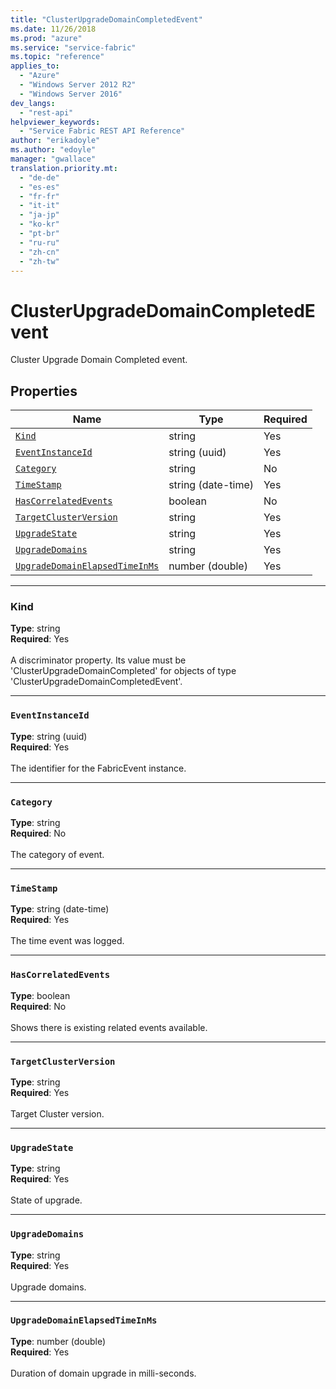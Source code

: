 ```yaml
---
title: "ClusterUpgradeDomainCompletedEvent"
ms.date: 11/26/2018
ms.prod: "azure"
ms.service: "service-fabric"
ms.topic: "reference"
applies_to: 
  - "Azure"
  - "Windows Server 2012 R2"
  - "Windows Server 2016"
dev_langs: 
  - "rest-api"
helpviewer_keywords: 
  - "Service Fabric REST API Reference"
author: "erikadoyle"
ms.author: "edoyle"
manager: "gwallace"
translation.priority.mt: 
  - "de-de"
  - "es-es"
  - "fr-fr"
  - "it-it"
  - "ja-jp"
  - "ko-kr"
  - "pt-br"
  - "ru-ru"
  - "zh-cn"
  - "zh-tw"
---
```

# ClusterUpgradeDomainCompletedEvent

Cluster Upgrade Domain Completed event.

## Properties
| Name | Type | Required |
| --- | --- | --- |
| [`Kind`](#kind) | string | Yes |
| [`EventInstanceId`](#eventinstanceid) | string (uuid) | Yes |
| [`Category`](#category) | string | No |
| [`TimeStamp`](#timestamp) | string (date-time) | Yes |
| [`HasCorrelatedEvents`](#hascorrelatedevents) | boolean | No |
| [`TargetClusterVersion`](#targetclusterversion) | string | Yes |
| [`UpgradeState`](#upgradestate) | string | Yes |
| [`UpgradeDomains`](#upgradedomains) | string | Yes |
| [`UpgradeDomainElapsedTimeInMs`](#upgradedomainelapsedtimeinms) | number (double) | Yes |

____
### Kind
__Type__: string <br/>
__Required__: Yes <br/>
<br/>
A discriminator property. Its value must be 'ClusterUpgradeDomainCompleted' for objects of type 'ClusterUpgradeDomainCompletedEvent'.

____
### `EventInstanceId`
__Type__: string (uuid) <br/>
__Required__: Yes<br/>
<br/>
The identifier for the FabricEvent instance.

____
### `Category`
__Type__: string <br/>
__Required__: No<br/>
<br/>
The category of event.

____
### `TimeStamp`
__Type__: string (date-time) <br/>
__Required__: Yes<br/>
<br/>
The time event was logged.

____
### `HasCorrelatedEvents`
__Type__: boolean <br/>
__Required__: No<br/>
<br/>
Shows there is existing related events available.

____
### `TargetClusterVersion`
__Type__: string <br/>
__Required__: Yes<br/>
<br/>
Target Cluster version.

____
### `UpgradeState`
__Type__: string <br/>
__Required__: Yes<br/>
<br/>
State of upgrade.

____
### `UpgradeDomains`
__Type__: string <br/>
__Required__: Yes<br/>
<br/>
Upgrade domains.

____
### `UpgradeDomainElapsedTimeInMs`
__Type__: number (double) <br/>
__Required__: Yes<br/>
<br/>
Duration of domain upgrade in milli-seconds.
